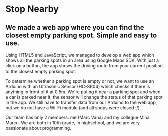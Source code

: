 # Stop Nearby
We made a web app where you can find the closest empty parking spot. Simple and easy to use.
-
Using HTML5 and JavaScript, we managed to develop a web app which shows all the parking spots in an area using Google Maps SDK. With just a click on a button, the app shows the driving route from your current position to the closest empty parking spot.

To determine whether a parking spot is empty or not, we want to use an Arduino with an Ultrasonic Sensor (HC-SR04) which checks if there is anything in front of it at 0.5m. We're puting it near a parking spot and when a car is parked near it, the sensor will change the status of that parking spot in the app. We still have to transfer data from our Arduino to the web app, but we do not have a Wi-Fi module (and all shops were closed :/).

Our team has only 2 members: me (Marc Vana) and my collegue Mihai Marcu. We are both in 10th grade, in highschool, and we are very passionate about programming.
